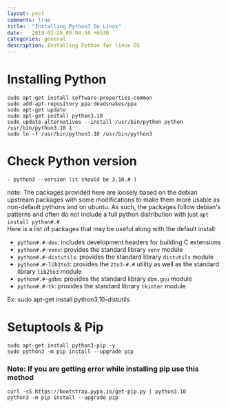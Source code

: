 ```yaml
---
layout: post
comments: true
title:  "Installing Python3 On Linux"
date:   2019-03-28 00:04:58 +0530
categories: general
description: Installing Python for linux OS
---
```



# Installing Python
```console
sudo apt-get install software-properties-common
sudo add-apt-repository ppa:deadsnakes/ppa
sudo apt-get update
sudo apt-get install python3.10 
sudo update-alternatives --install /usr/bin/python python /usr/bin/python3.10 1
sudo ln -f /usr/bin/python3.10 /usr/bin/python3
```
# Check Python version
```console
- python3 --version (it should be 3.10.# )
```

note: The packages provided here are loosely based on the debian upstream packages with some modifications to make them more usable as non-default pythons 
and on ubuntu.  As such, the packages follow debian's patterns and often do not include a full python distribution with just `apt install python#.#`.  
Here is a list of packages that may be useful along with the default install:

- `python#.#-dev`: includes development headers for building C extensions
- `python#.#-venv`: provides the standard library `venv` module
- `python#.#-distutils`: provides the standard library `distutils` module
- `python#.#-lib2to3`: provides the `2to3-#.#` utility as well as the standard library `lib2to3` module
- `python#.#-gdbm`: provides the standard library `dbm.gnu` module
- `python#.#-tk`: provides the standard library `tkinter` module

Ex: sudo apt-get install python3.10-distutils

# Setuptools & Pip
```console
sudo apt-get install python3-pip -y 
sudo python3 -m pip install --upgrade pip 
```
### Note: If you are getting error while installing pip use this method
```console
curl -sS https://bootstrap.pypa.io/get-pip.py | python3.10
python3 -m pip install --upgrade pip
```
